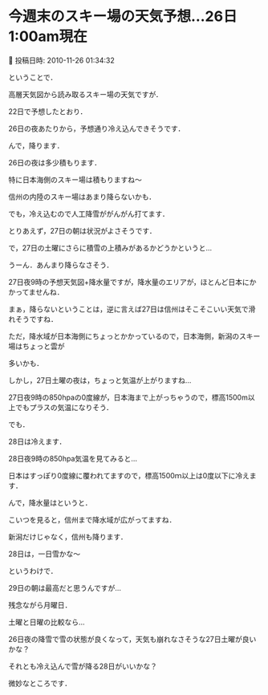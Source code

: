 # 今週末のスキー場の天気予想…26日1:00am現在

📅 投稿日時: 2010-11-26 01:34:32

ということで．


高層天気図から読み取るスキー場の天気ですが．





22日で予想したとおり．


26日の夜あたりから，予想通り冷え込んできそうです．


んで，降ります．


26日の夜は多少積もります．


特に日本海側のスキー場は積もりますね～


信州の内陸のスキー場はあまり降らないかも．


でも，冷え込むので人工降雪ががんがん打てます．





とりあえず，27日の朝は状況がよさそうです．





で，27日の土曜にさらに積雪の上積みがあるかどうかというと…


うーん．あんまり降らなさそう．


[](http://blogimg.goo.ne.jp/user_image/15/c3/c0ca833595faa5282a8a73029c52bc95.jpg)


27日夜9時の予想天気図+降水量ですが，降水量のエリアが，ほとんど日本にかかってませんね．





まぁ，降らないということは，逆に言えば27日は信州はそこそこいい天気で滑れそうですね．


ただ，降水域が日本海側にちょっとかかっているので，日本海側，新潟のスキー場はちょっと雲が


多いかも．





しかし，27日土曜の夜は，ちょっと気温が上がりますね…


[](http://blogimg.goo.ne.jp/user_image/3d/bd/673af16b30744d313cd6336f11f8614a.jpg)


27日夜9時の850hpaの0度線が，日本海まで上がっちゃうので，標高1500m以上でもプラスの気温になりそう．





でも．


28日は冷えます．


28日夜9時の850hpa気温を見てみると…


[](http://blogimg.goo.ne.jp/user_image/6d/3b/2e3e45fb53896448078e34661453045c.jpg)


日本はすっぽり0度線に覆われてますので，標高1500ｍ以上は0度以下に冷えます．





んで，降水量はというと．


[](http://blogimg.goo.ne.jp/user_image/1f/d8/d5e74f15ac964ef46317b635448be838.jpg)


こいつを見ると，信州まで降水域が広がってますね．


新潟だけじゃなく，信州も降ります．


28日は，一日雪かな～





というわけで．


29日の朝は最高だと思うんですが…


残念ながら月曜日．





土曜と日曜の比較なら…


26日夜の降雪で雪の状態が良くなって，天気も崩れなさそうな27日土曜が良いかな？


それとも冷え込んで雪が降る28日がいいかな？


微妙なところです．
